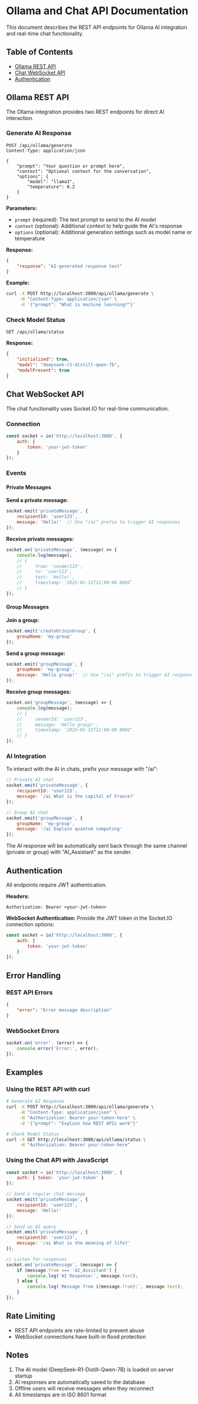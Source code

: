 # Ollama and Chat API Documentation

This document describes the REST API endpoints for Ollama AI integration and real-time chat functionality.

## Table of Contents
- [Ollama REST API](#ollama-rest-api)
- [Chat WebSocket API](#chat-websocket-api)
- [Authentication](#authentication)

## Ollama REST API

The Ollama integration provides two REST endpoints for direct AI interaction.

### Generate AI Response

```http
POST /api/ollama/generate
Content-Type: application/json

{
    "prompt": "Your question or prompt here",
    "context": "Optional context for the conversation",
    "options": {
        "model": "llama3",
        "temperature": 0.2
    }
}
```

**Parameters:**
- `prompt` (required): The text prompt to send to the AI model
- `context` (optional): Additional context to help guide the AI's response
- `options` (optional): Additional generation settings such as model name or temperature

**Response:**
```json
{
    "response": "AI-generated response text"
}
```

**Example:**
```bash
curl -X POST http://localhost:3000/api/ollama/generate \
     -H "Content-Type: application/json" \
     -d '{"prompt": "What is machine learning?"}'
```

### Check Model Status

```http
GET /api/ollama/status
```

**Response:**
```json
{
    "initialized": true,
    "model": "deepseek-r1-distill-qwen-7b",
    "modelPresent": true
}
```

## Chat WebSocket API

The chat functionality uses Socket.IO for real-time communication.

### Connection

```javascript
const socket = io('http://localhost:3000', {
    auth: {
        token: 'your-jwt-token'
    }
});
```

### Events

#### Private Messages

**Send a private message:**
```javascript
socket.emit('privateMessage', {
    recipientId: 'user123',
    message: 'Hello!'  // Use "/ai" prefix to trigger AI responses
});
```

**Receive private messages:**
```javascript
socket.on('privateMessage', (message) => {
    console.log(message);
    // {
    //     from: 'sender123',
    //     to: 'user123',
    //     text: 'Hello!',
    //     timestamp: '2025-01-31T12:00:00.000Z'
    // }
});
```

#### Group Messages

**Join a group:**
```javascript
socket.emit('createOrJoinGroup', {
    groupName: 'my-group'
});
```

**Send a group message:**
```javascript
socket.emit('groupMessage', {
    groupName: 'my-group',
    message: 'Hello group!'  // Use "/ai" prefix to trigger AI responses
});
```

**Receive group messages:**
```javascript
socket.on('groupMessage', (message) => {
    console.log(message);
    // {
    //     senderId: 'user123',
    //     message: 'Hello group!',
    //     timestamp: '2025-01-31T12:00:00.000Z'
    // }
});
```

### AI Integration

To interact with the AI in chats, prefix your message with "/ai":

```javascript
// Private AI chat
socket.emit('privateMessage', {
    recipientId: 'user123',
    message: '/ai What is the capital of France?'
});

// Group AI chat
socket.emit('groupMessage', {
    groupName: 'my-group',
    message: '/ai Explain quantum computing'
});
```

The AI response will be automatically sent back through the same channel (private or group) with "AI_Assistant" as the sender.

## Authentication

All endpoints require JWT authentication.

**Headers:**
```http
Authorization: Bearer <your-jwt-token>
```

**WebSocket Authentication:**
Provide the JWT token in the Socket.IO connection options:
```javascript
const socket = io('http://localhost:3000', {
    auth: {
        token: 'your-jwt-token'
    }
});
```

## Error Handling

### REST API Errors

```json
{
    "error": "Error message description"
}
```

### WebSocket Errors

```javascript
socket.on('error', (error) => {
    console.error('Error:', error);
});
```

## Examples

### Using the REST API with curl

```bash
# Generate AI Response
curl -X POST http://localhost:3000/api/ollama/generate \
     -H "Content-Type: application/json" \
     -H "Authorization: Bearer your-token-here" \
     -d '{"prompt": "Explain how REST APIs work"}'

# Check Model Status
curl -X GET http://localhost:3000/api/ollama/status \
     -H "Authorization: Bearer your-token-here"
```

### Using the Chat API with JavaScript

```javascript
const socket = io('http://localhost:3000', {
    auth: { token: 'your-jwt-token' }
});

// Send a regular chat message
socket.emit('privateMessage', {
    recipientId: 'user123',
    message: 'Hello!'
});

// Send an AI query
socket.emit('privateMessage', {
    recipientId: 'user123',
    message: '/ai What is the meaning of life?'
});

// Listen for responses
socket.on('privateMessage', (message) => {
    if (message.from === 'AI_Assistant') {
        console.log('AI Response:', message.text);
    } else {
        console.log(`Message from ${message.from}:`, message.text);
    }
});
```

## Rate Limiting

- REST API endpoints are rate-limited to prevent abuse
- WebSocket connections have built-in flood protection

## Notes

1. The AI model (DeepSeek-R1-Distill-Qwen-7B) is loaded on server startup
2. AI responses are automatically saved to the database
3. Offline users will receive messages when they reconnect
4. All timestamps are in ISO 8601 format
